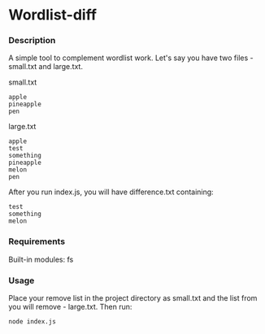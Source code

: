 # Wordlist-diff

### Description ###
A simple tool to complement wordlist work.
Let's say you have two files - small.txt and large.txt.

small.txt
```text
apple
pineapple
pen
``` 
large.txt
```text
apple
test
something
pineapple
melon
pen
``` 
After you run index.js, you will have difference.txt containing:
```text
test
something
melon
```

### Requirements ###
Built-in modules: fs

### Usage ###
Place your remove list in the project directory as small.txt and the list from you will remove - large.txt. Then run:
```sh
node index.js
``` 
